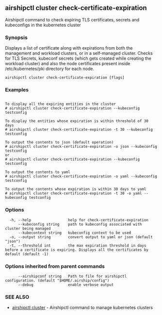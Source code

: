 ## airshipctl cluster check-certificate-expiration

Airshipctl command to check expiring TLS certificates, secrets and kubeconfigs in the kubernetes cluster

### Synopsis

Displays a list of certificate along with expirations from both the management and workload clusters, or in a
self-managed cluster. Checks for TLS Secrets, kubeconf secrets (which gets created while creating the
workload cluster) and also the node certificates present inside /etc/kubernetes/pki directory for each node.


```
airshipctl cluster check-certificate-expiration [flags]
```

### Examples

```

To display all the expiring entities in the cluster
# airshipctl cluster check-certificate-expiration --kubeconfig testconfig

To display the entities whose expiration is within threshold of 30 days
# airshipctl cluster check-certificate-expiration -t 30 --kubeconfig testconfig

To output the contents to json (default operation)
# airshipctl cluster check-certificate-expiration -o json --kubeconfig testconfig
or
# airshipctl cluster check-certificate-expiration --kubeconfig testconfig

To output the contents to yaml
# airshipctl cluster check-certificate-expiration -o yaml --kubeconfig testconfig

To output the contents whose expiration is within 30 days to yaml
# airshipctl cluster check-certificate-expiration -t 30 -o yaml --kubeconfig testconfig

```

### Options

```
  -h, --help                 help for check-certificate-expiration
      --kubeconfig string    path to kubeconfig associated with cluster being managed
      --kubecontext string   kubeconfig context to be used
  -o, --output string        convert output to yaml or json (default "json")
  -t, --threshold int        the max expiration threshold in days before a certificate is expiring. Displays all the certificates by default (default -1)
```

### Options inherited from parent commands

```
      --airshipconf string   Path to file for airshipctl configuration. (default "$HOME/.airship/config")
      --debug                enable verbose output
```

### SEE ALSO

* [airshipctl cluster](airshipctl_cluster.md)	 - Airshipctl command to manage kubernetes clusters

